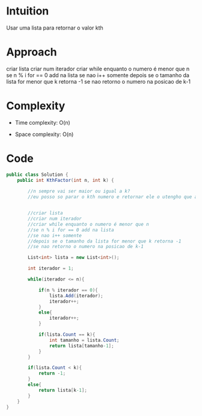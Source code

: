 # Intuition
Usar uma lista para retornar o valor kth

# Approach
criar lista 
criar num iterador
criar while enquanto o numero é menor que n
se n % i for == 0 add na lista
se nao i++ somente
depois se o tamanho da lista for menor que k retorna -1
se nao retorno o numero na posicao de k-1

# Complexity
- Time complexity: O(n)

- Space complexity: O(n)

# Code
```csharp []
public class Solution {
    public int KthFactor(int n, int k) {
        
        //n sempre vai ser maior ou igual a k?
        //eu posso so parar o kth numero e retornar ele o utengho que add na lista todos os numeros diviziveis


        //criar lista 
        //criar num iterador
        //criar while enquanto o numero é menor que n
        //se n % i for == 0 add na lista
        //se nao i++ somente
        //depois se o tamanho da lista for menor que k retorna -1
        //se nao retorno o numero na posicao de k-1

        List<int> lista = new List<int>();

        int iterador = 1;

        while(iterador <= n){

            if(n % iterador == 0){
                lista.Add(iterador);
                iterador++;
            }
            else{
                iterador++;
            }

            if(lista.Count == k){
                int tamanho = lista.Count;
                return lista[tamanho-1];
            }
        } 

        if(lista.Count < k){
            return -1;
        }
        else{
            return lista[k-1];
        }
    }
}
```
